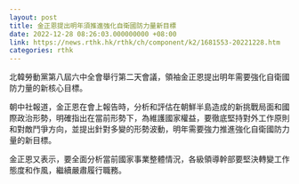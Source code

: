 ```yaml
---
layout: post
title: 金正恩提出明年須推進強化自衛國防力量新目標
date: 2022-12-28 08:26:03.000000000 +08:00
link: https://news.rthk.hk/rthk/ch/component/k2/1681553-20221228.htm
categories: rthk
---
```


北韓勞動黨第八屆六中全會舉行第二天會議，領袖金正恩提出明年需要強化自衛國防力量的新核心目標。

朝中社報道，金正恩在會上報告時，分析和評估在朝鮮半島造成的新挑戰局面和國際政治形勢，明確指出在當前形勢下，為維護國家權益，要徹底堅持對外工作原則和對敵鬥爭方向，並提出針對多變的形勢波動，明年需要強力推進強化自衛國防力量的新目標。

金正恩又表示，要全面分析當前國家事業整體情況，各級領導幹部要堅決轉變工作態度和作風，繼續嚴肅履行職務。
